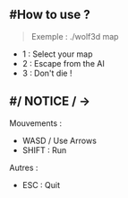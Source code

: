#How to use ?              
--------------------------
>Exemple : ./wolf3d map

- 1 : Select your map
- 2 : Escape from the AI
- 3 : Don't die !

#/ NOTICE / ->             
--------------------------
Mouvements :              
- WASD / Use Arrows
- SHIFT : Run

Autres :                  
- ESC : Quit               

